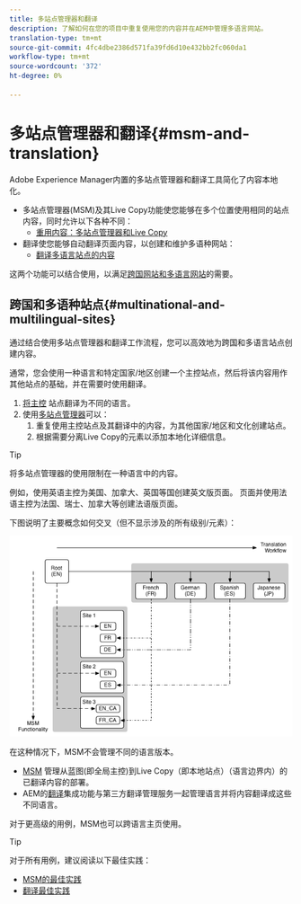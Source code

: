 ```yaml
---
title: 多站点管理器和翻译
description: 了解如何在您的项目中重复使用您的内容并在AEM中管理多语言网站。
translation-type: tm+mt
source-git-commit: 4fc4dbe2386d571fa39fd6d10e432bb2fc060da1
workflow-type: tm+mt
source-wordcount: '372'
ht-degree: 0%

---
```



# 多站点管理器和翻译{#msm-and-translation}

Adobe Experience Manager内置的多站点管理器和翻译工具简化了内容本地化。

* 多站点管理器(MSM)及其Live Copy功能使您能够在多个位置使用相同的站点内容，同时允许以下各种不同：
   * [重用内容：多站点管理器和Live Copy](msm/overview.md)
* 翻译使您能够自动翻译页面内容，以创建和维护多语种网站：
   * [翻译多语言站点的内容](translation/overview.md)

这两个功能可以结合使用，以满足[跨国网站和多语言网站](#multinational-and-multilingual-sites)的需要。

## 跨国和多语种站点{#multinational-and-multilingual-sites}

通过结合使用多站点管理器和翻译工作流程，您可以高效地为跨国和多语言站点创建内容。

通常，您会使用一种语言和特定国家/地区创建一个主控站点，然后将该内容用作其他站点的基础，并在需要时使用翻译。

1. [将主控](translation/overview.md) 站点翻译为不同的语言。
1. 使用[多站点管理器](msm/overview.md)可以：
   1. 重复使用主控站点及其翻译中的内容，为其他国家/地区和文化创建站点。
   1. 根据需要分离Live Copy的元素以添加本地化详细信息。

>[!TIP]
>
>将多站点管理器的使用限制在一种语言中的内容。
>
>例如，使用英语主控为美国、加拿大、英国等国创建英文版页面。 页面并使用法语主控为法国、瑞士、加拿大等创建法语版页面。

下图说明了主要概念如何交叉（但不显示涉及的所有级别/元素）：

![本地化概述](assets/localization-overview.png)

在这种情况下，MSM不会管理不同的语言版本。

* [MSM](msm/overview.md) 管理从蓝图(即全局主控)到Live Copy（即本地站点）（语言边界内）的已翻译内容的部署。
* AEM的[翻译](translation/overview.md)集成功能与第三方翻译管理服务一起管理语言并将内容翻译成这些不同语言。

对于更高级的用例，MSM也可以跨语言主页使用。

>[!TIP]
>
>对于所有用例，建议阅读以下最佳实践：
>
>* [MSM的最佳实践](msm/best-practices.md)
>* [翻译最佳实践](translation/best-practices.md)

